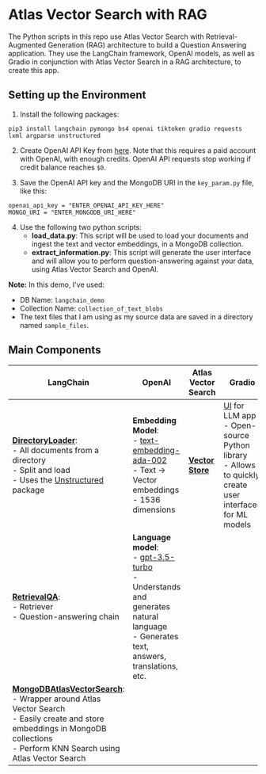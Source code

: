 # Atlas Vector Search with RAG

The Python scripts in this repo use Atlas Vector Search with Retrieval-Augmented Generation (RAG) architecture to build a Question Answering application. They use the LangChain framework, OpenAI models, as well as Gradio in conjunction with Atlas Vector Search in a RAG architecture, to create this app.


## Setting up the Environment

1. Install the following packages:
```
pip3 install langchain pymongo bs4 openai tiktoken gradio requests lxml argparse unstructured
```
2. Create OpenAI API Key from [here](https://platform.openai.com/account/api-keys). Note that this requires a paid account with OpenAI, with enough credits. OpenAI API requests stop working if credit balance reaches `$0`.

3. Save the OpenAI API key and the MongoDB URI in the `key_param.py` file, like this:
```
openai_api_key = "ENTER_OPENAI_API_KEY_HERE"
MONGO_URI = "ENTER_MONGODB_URI_HERE"
```
4. Use the following two python scripts:
   - **load_data.py**: This script will be used to load your documents and ingest the text and vector embeddings, in a MongoDB collection.
   - **extract_information.py**: This script will generate the user interface and will allow you to perform question-answering against your data, using Atlas Vector Search and OpenAI.

**Note:** In this demo, I've used:
   - DB Name: `langchain_demo`
   - Collection Name: `collection_of_text_blobs`
   - The text files that I am using as my source data are saved in a directory named `sample_files`.

## Main Components

| LangChain                                                                                                                  | OpenAI                                                                                                                           | Atlas Vector Search                                                                                                  | Gradio                                                     |
|----------------------------------------------------------------------------------------------------------------------------|----------------------------------------------------------------------------------------------------------------------------------|-----------------------------------------------------------------------------------------------------------------------|------------------------------------------------------------|
| [**DirectoryLoader**](https://api.python.langchain.com/en/latest/document_loaders/langchain.document_loaders.unstructured.UnstructuredFileLoader.html): <br> - All documents from a directory <br> - Split and load <br> - Uses the [Unstructured](https://python.langchain.com/docs/integrations/document_loaders/unstructured_file.html) package | **Embedding Model**: <br> - [text-embedding-ada-002](https://openai.com/blog/new-and-improved-embedding-model) <br> - Text → Vector embeddings <br> - 1536 dimensions           | [**Vector Store**](https://www.mongodb.com/docs/atlas/atlas-vector-search/vector-search-stage/)                             | [UI](https://www.gradio.app/) for LLM app <br> - Open-source Python library <br> - Allows to quickly create user interfaces for ML models |
| [**RetrievalQA**](https://api.python.langchain.com/en/latest/chains/langchain.chains.retrieval_qa.base.BaseRetrievalQA.html?highlight=retrievalqa#langchain.chains.retrieval_qa.base.BaseRetrievalQA): <br> - Retriever <br> - Question-answering chain                       | **Language model**: <br> - [gpt-3.5-turbo](https://platform.openai.com/docs/models/gpt-3-5) <br> - Understands and generates natural language <br> - Generates text, answers, translations, etc.                                       |                                                                                                                           |                                                            |
| [**MongoDBAtlasVectorSearch**](https://api.python.langchain.com/en/latest/vectorstores/langchain.vectorstores.mongodb_atlas.MongoDBAtlasVectorSearch.html): <br> - Wrapper around Atlas Vector Search <br> - Easily create and store embeddings in MongoDB collections <br> - Perform KNN Search using Atlas Vector Search          |                                                                                                                                                                                      |                                                                                                                           |                                                            |
